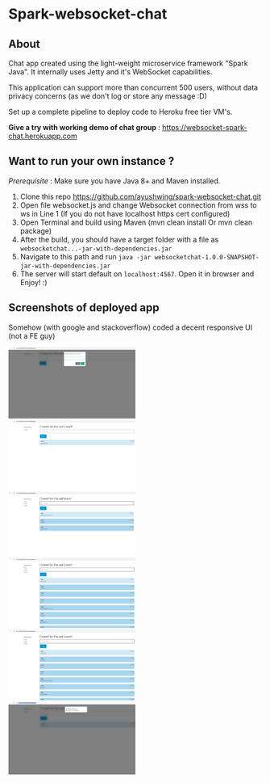 # Spark-websocket-chat

## About

Chat app created using the light-weight microservice framework "Spark Java". It internally uses Jetty and it's WebSocket capabilities.

This application can support more than concurrent 500 users, without data privacy concerns (as we don't log or store any message :D)

Set up a complete pipeline to deploy code to Heroku free tier VM's.

**Give a try with working demo of chat group** : https://websocket-spark-chat.herokuapp.com

## Want to run your own instance ?

_Prerequisite_ : Make sure you have Java 8+ and Maven installed. 

1. Clone this repo https://github.com/ayushwing/spark-websocket-chat.git
2. Open file websocket.js and change Websocket connection from wss to ws in Line 1 (If you do not have localhost https cert configured)
3. Open Terminal and build using Maven (mvn clean install Or mvn clean package)
4. After the build, you should have a target folder with a file as `websocketchat...-jar-with-dependencies.jar`
5. Navigate to this path and run `java -jar websocketchat-1.0.0-SNAPSHOT-jar-with-dependencies.jar`
6. The server will start default on `localhost:4567`. Open it in browser and Enjoy! :)  

## Screenshots of deployed app
Somehow (with google and stackoverflow) coded a decent responsive UI (not a FE guy)  

<div align="left">
    <img src="/doc/screenshot/welcome-screen.png" width="50%"</img> 
    <img src="/doc/screenshot/display-1.png" width="50%%"</img> 
    <img src="/doc/screenshot/display-2.png" width="50%"</img> 
    <img src="/doc/screenshot/display-3.png" width="50%"</img> 
    <img src="/doc/screenshot/display-3.png" width="50%"</img> 
    <img src="/doc/screenshot/inactivity.png" width="50%"</img> 
</div>
   
